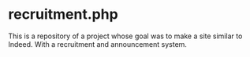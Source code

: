 # recruitment.php
This is a repository of a project whose goal was to make a site similar to Indeed. With a recruitment and announcement system.
